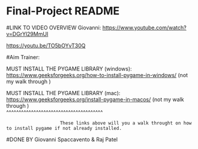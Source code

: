 # Final-Project README
#LINK TO VIDEO OVERVIEW Giovanni: 
https://www.youtube.com/watch?v=DGrYl29MmUI

https://youtu.be/TO5bOYvT30Q

#Aim Trainer:

MUST INSTALL THE PYGAME LIBRARY (windows): https://www.geeksforgeeks.org/how-to-install-pygame-in-windows/  (not my walk through ) 



MUST INSTALL THE PYGAME LIBRARY (mac): https://www.geeksforgeeks.org/install-pygame-in-macos/   (not my walk through )                                        
                                          ^^^^^^^^^^^^^^^^^^^^^^^^^^^^^^^^^^^^^^^
                        
                        
                        
                        
                        
                        These links above will you a walk throught on how to install pygame if not already installed.





#DONE BY
Giovanni Spaccavento &
Raj Patel
